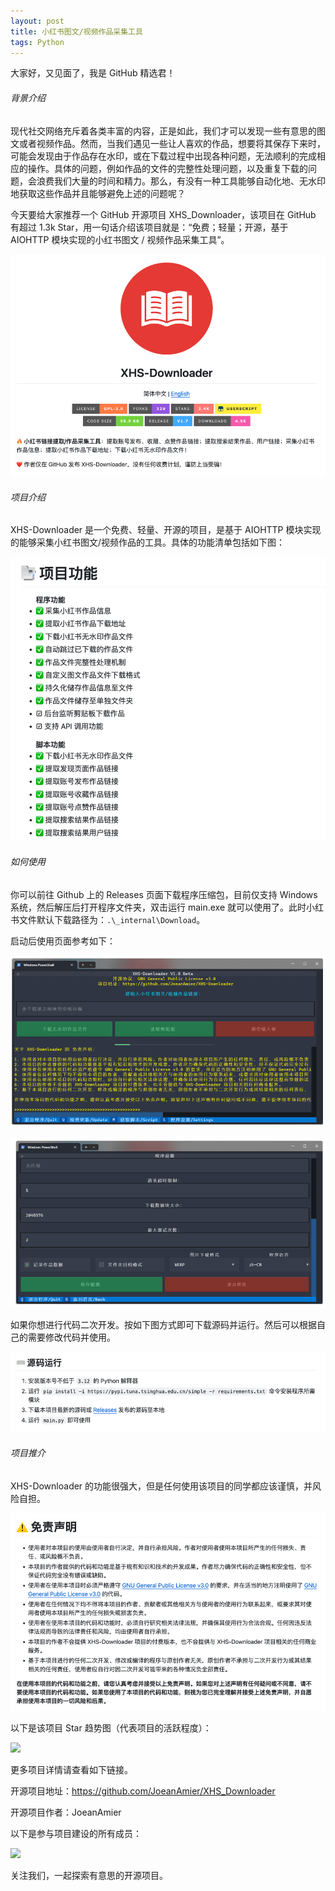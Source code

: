 ```yaml
---
layout: post
title: 小红书图文/视频作品采集工具
tags: Python
---
```


大家好，又见面了，我是 GitHub 精选君！

###### 背景介绍

现代社交网络充斥着各类丰富的内容，正是如此，我们才可以发现一些有意思的图文或者视频作品。然而，当我们遇见一些让人喜欢的作品，想要将其保存下来时，可能会发现由于作品存在水印，或在下载过程中出现各种问题，无法顺利的完成相应的操作。具体的问题，例如作品的文件的完整性处理问题，以及重复下载的问题，会浪费我们大量的时间和精力。那么，有没有一种工具能够自动化地、无水印地获取这些作品并且能够避免上述的问题呢？

今天要给大家推荐一个 GitHub 开源项目 XHS_Downloader，该项目在 GitHub 有超过 1.3k Star，用一句话介绍该项目就是：“免费；轻量；开源，基于 AIOHTTP 模块实现的小红书图文 / 视频作品采集工具”。

![](https://raw.githubusercontent.com/ZhuPeng/pic/master/images/compress_image-20240124223924730.png)

###### 项目介绍

XHS-Downloader 是一个免费、轻量、开源的项目，是基于 AIOHTTP 模块实现的能够采集小红书图文/视频作品的工具。具体的功能清单包括如下图：

![](https://raw.githubusercontent.com/ZhuPeng/pic/master/images/compress_image-20240124224002063.png)

###### 如何使用

你可以前往 Github 上的 Releases 页面下载程序压缩包，目前仅支持 Windows 系统，然后解压后打开程序文件夹，双击运行 main.exe 就可以使用了。此时小红书文件默认下载路径为：`.\_internal\Download`。

启动后使用页面参考如下：

![](https://raw.githubusercontent.com/ZhuPeng/pic/master/images/compress_image-20240124224221552.png)

![](https://raw.githubusercontent.com/ZhuPeng/pic/master/images/compress_image-20240124224233338.png)

如果你想进行代码二次开发。按如下图方式即可下载源码并运行。然后可以根据自己的需要修改代码并使用。

![](https://raw.githubusercontent.com/ZhuPeng/pic/master/images/compress_image-20240124224337582.png)

###### 项目推介

XHS-Downloader 的功能很强大，但是任何使用该项目的同学都应该谨慎，并风险自担。

![](https://raw.githubusercontent.com/ZhuPeng/pic/master/images/compress_image-20240124224450902.png)


以下是该项目 Star 趋势图（代表项目的活跃程度）：

![](https://api.star-history.com/svg?repos=JoeanAmier/XHS_Downloader&type=Timeline)

更多项目详情请查看如下链接。

开源项目地址：https://github.com/JoeanAmier/XHS_Downloader 

开源项目作者：JoeanAmier

以下是参与项目建设的所有成员：

![](https://contrib.rocks/image?repo=JoeanAmier/XHS_Downloader)

关注我们，一起探索有意思的开源项目。

